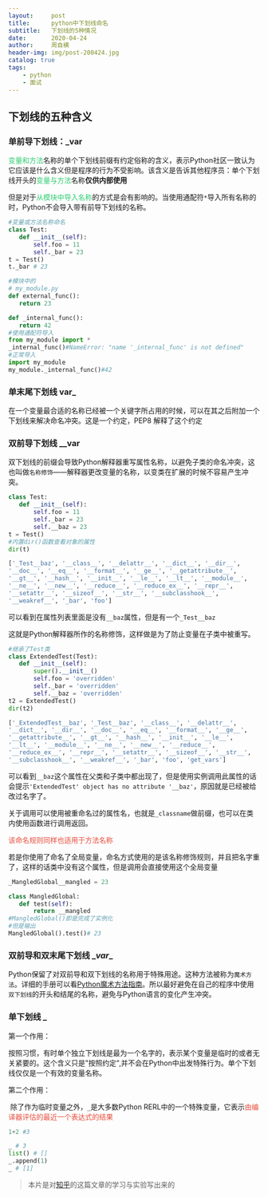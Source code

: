 ```yaml
---
layout:     post
title:      python中下划线命名
subtitle:   下划线的5种情况
date:       2020-04-24
author:     周自横
header-img: img/post-200424.jpg
catalog: true
tags:
    - python
    - 面试
---
```


## 下划线的五种含义

### 单前导下划线：_var

<font color='#2ECC71 '>变量和方法</font>名称的单个下划线前缀有约定俗称的含义，表示Python社区一致认为它应该是什么含义但是程序的行为不受影响。该含义是告诉其他程序员：单个下划线开头的<font color='#2ECC71 '>变量与方法</font>名称**仅供内部使用**

但是对于<font color='#2ECC71 '>从模块中导入名称</font>的方式是会有影响的。当使用通配符`*`导入所有名称的时，Python不会导入带有前导下划线的名称。

~~~python
#变量或方法名称命名
class Test:
   def __init__(self):
       self.foo = 11
       self._bar = 23
t = Test()
t._bar # 23

#模块中的
# my_module.py
def external_func():
   return 23

def _internal_func():
   return 42
#使用通配符导入
from my_module import *
_internal_func()#NameError: "name '_internal_func' is not defined"
#正常导入
import my_module
my_module._internal_func()#42
~~~

### 单末尾下划线 var_

在一个变量最合适的名称已经被一个关键字所占用的时候，可以在其之后附加一个下划线来解决命名冲突。这是一个约定，PEP8 解释了这个约定

### 双前导下划线 __var

双下划线的前缀会导致Python解释器重写属性名称，以避免子类的命名冲突，这也叫做`名称修饰`——解释器更改变量的名称，以变类在扩展的时候不容易产生冲突。

~~~python
class Test:
   def __init__(self):
       self.foo = 11
       self._bar = 23
       self.__baz = 23
t = Test()
#内置dir()函数查看对象的属性
dir(t)
~~~

~~~python
['_Test__baz', '__class__', '__delattr__', '__dict__', '__dir__',
'__doc__', '__eq__', '__format__', '__ge__', '__getattribute__',
'__gt__', '__hash__', '__init__', '__le__', '__lt__', '__module__',
'__ne__', '__new__', '__reduce__', '__reduce_ex__', '__repr__',
'__setattr__', '__sizeof__', '__str__', '__subclasshook__',
'__weakref__', '_bar', 'foo']
~~~

可以看到在属性列表里面是没有`__baz`属性，但是有一个`_Test__baz`

这就是Python解释器所作的名称修饰，这样做是为了防止变量在子类中被重写。

~~~python
#继承了Test类
class ExtendedTest(Test):
   def __init__(self):
       super().__init__()
       self.foo = 'overridden'
       self._bar = 'overridden'
       self.__baz = 'overridden'
t2 = ExtendedTest()
dir(t2)
~~~

~~~python 
['_ExtendedTest__baz', '_Test__baz', '__class__', '__delattr__',
'__dict__', '__dir__', '__doc__', '__eq__', '__format__', '__ge__',
'__getattribute__', '__gt__', '__hash__', '__init__', '__le__',
'__lt__', '__module__', '__ne__', '__new__', '__reduce__',
'__reduce_ex__', '__repr__', '__setattr__', '__sizeof__', '__str__',
'__subclasshook__', '__weakref__', '_bar', 'foo', 'get_vars']
~~~

可以看到`__baz`这个属性在父类和子类中都出现了，但是使用实例调用此属性的话会提示`'ExtendedTest' object has no attribute '__baz'`，原因就是已经被给改过名字了。

关于调用可以使用被重命名过的属性名，也就是`_classname`做前缀，也可以在类内使用函数进行调用返回。

<font color='#E74C3C'>该命名规则同样也适用于方法名称</font>

若是你使用了命名了全局变量，命名方式使用的是该名称修饰规则，并且把名字重了，这样的话类中没有这个属性，但是调用会直接使用这个全局变量

~~~python
_MangledGlobal__mangled = 23

class MangledGlobal:
   def test(self):
       return __mangled
#MangledGlobal()即是完成了实例化
#但是输出
MangledGlobal().test()# 23
~~~

### 双前导和双末尾下划线 \__var__

Python保留了对双前导和双下划线的名称用于特殊用途。这种方法被称为`魔术方法`。详细的手册可以看[Python魔术方法指南](https://pycoders-weekly-chinese.readthedocs.io/en/latest/issue6/a-guide-to-pythons-magic-methods.html)。所以最好避免在自己的程序中使用`双下划线`的开头和结尾的名称，避免与Python语言的变化产生冲突。

### 单下划线 \_

第一个作用：

​	按照习惯，有时单个独立下划线是最为一个名字的，表示某个变量是临时的或者无关紧要的。这个含义只是"按照约定",并不会在Python中出发特殊行为。单个下划线仅仅是一个有效的变量名称。

第二个作用：

​	除了作为临时变量之外，`_`是大多数Python RERL中的一个特殊变量，它表示<font color='#E74C3C'>由编译器评估的最近一个表达式的结果</font>

~~~python 
1+2 #3

_ # 3
list() # []
_.append(1)
_ # [1]
~~~

> 本片是对[知乎](https://zhuanlan.zhihu.com/p/36173202)的这篇文章的学习与实验写出来的

 

